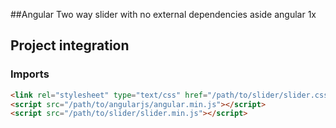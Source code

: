 ##Angular Two way slider with no external dependencies aside angular 1x

## Project integration

### Imports 
```html
<link rel="stylesheet" type="text/css" href="/path/to/slider/slider.css"/>
<script src="/path/to/angularjs/angular.min.js"></script>
<script src="/path/to/slider/slider.min.js"></script>
```